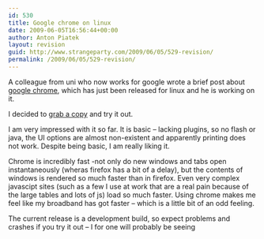 ```yaml
---
id: 530
title: Google chrome on linux
date: 2009-06-05T16:56:44+00:00
author: Anton Piatek
layout: revision
guid: http://www.strangeparty.com/2009/06/05/529-revision/
permalink: /2009/06/05/529-revision/
---
```

A colleague from uni who now works for google wrote a brief post about [google chrome](http://www.imperialviolet.org/2009/06/04/dev-channel-rel.html), which has just been released for linux and he is working on it.

I decided to [grab a copy](http://dev.chromium.org/getting-involved/dev-channel#TOC-For-Linux) and try it out.

I am very impressed with it so far. It is basic &#8211; lacking plugins, so no flash or java, the UI options are almost non-existent and apparently printing does not work. Despite being basic, I am really liking it.

Chrome is incredibly fast -not only do new windows and tabs open instantaneously (wheras firefox has a bit of a delay), but the contents of windows is rendered so much faster than in firefox. Even very complex javascipt sites (such as a few I use at work that are a real pain because of the large tables and lots of js) load so much faster. Using chrome makes me feel like my broadband has got faster &#8211; which is a little bit of an odd feeling.

The current release is a development build, so expect problems and crashes if you try it out &#8211; I for one will probably be seeing